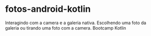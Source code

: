 # fotos-android-kotlin
 Interagindo com a camera e a galeria nativa. Escolhendo uma foto da galeria ou tirando uma foto com a camera. Bootcamp Kotlin
